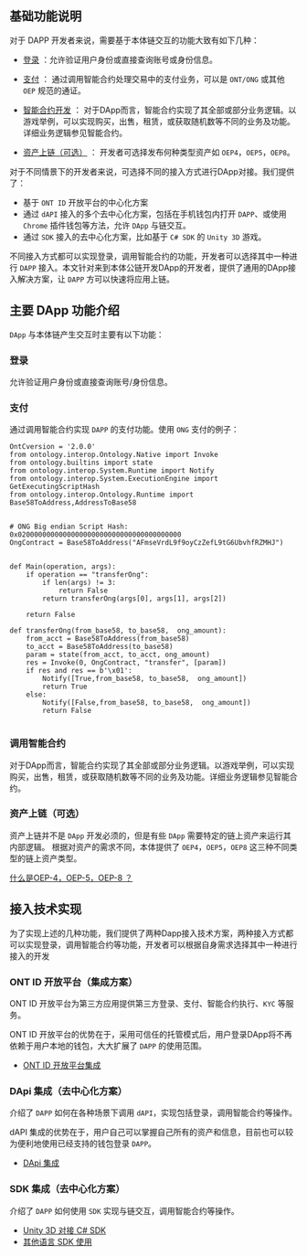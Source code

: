 

## 基础功能说明

对于 DAPP 开发者来说，需要基于本体链交互的功能大致有如下几种：

- [登录](登录) ：允许验证用户身份或直接查询账号或身份信息。

- [支付](支付) ： 通过调用智能合约处理交易中的支付业务，可以是 ```ONT/ONG``` 或其他 ```OEP``` 规范的通证。

- [智能合约开发](智能合约开发) ： 对于DApp而言，智能合约实现了其全部或部分业务逻辑。以游戏举例，可以实现购买，出售，租赁，或获取随机数等不同的业务及功能。详细业务逻辑参见智能合约。

- [资产上链（可选）](资产上链（可选）) ： 开发者可选择发布何种类型资产如 ```OEP4```，```OEP5```，```OEP8```。

对于不同情景下的开发者来说，可选择不同的接入方式进行DApp对接。我们提供了：

* 基于 ```ONT ID``` 开放平台的中心化方案
* 通过 ```dAPI``` 接入的多个去中心化方案，包括在手机钱包内打开 ```DAPP```、或使用 ```Chrome``` 插件钱包等方法，允许 ```DApp``` 与链交互。
* 通过 ```SDK``` 接入的去中心化方案，比如基于 ```C# SDK``` 的 ```Unity 3D``` 游戏。

不同接入方式都可以实现登录，调用智能合约的功能，开发者可以选择其中一种进行 ```DAPP``` 接入。本文针对来到本体公链开发DApp的开发者，提供了通用的DApp接入解决方案，让 ```DAPP``` 方可以快速将应用上链。

## 主要 DApp 功能介绍

```DApp``` 与本体链产生交互时主要有以下功能：

### 登录

允许验证用户身份或直接查询账号/身份信息。

### 支付

通过调用智能合约实现 ```DAPP``` 的支付功能。使用 ```ONG``` 支付的例子：

```
OntCversion = '2.0.0'
from ontology.interop.Ontology.Native import Invoke
from ontology.builtins import state
from ontology.interop.System.Runtime import Notify
from ontology.interop.System.ExecutionEngine import GetExecutingScriptHash
from ontology.interop.Ontology.Runtime import Base58ToAddress,AddressToBase58


# ONG Big endian Script Hash: 0x0200000000000000000000000000000000000000
OngContract = Base58ToAddress("AFmseVrdL9f9oyCzZefL9tG6UbvhfRZMHJ")


def Main(operation, args):
    if operation == "transferOng":
        if len(args) != 3:
            return False
        return transferOng(args[0], args[1], args[2])

    return False

def transferOng(from_base58, to_base58,  ong_amount):
    from_acct = Base58ToAddress(from_base58)
    to_acct = Base58ToAddress(to_base58)
    param = state(from_acct, to_acct, ong_amount)
    res = Invoke(0, OngContract, "transfer", [param])
    if res and res == b'\x01':
        Notify([True,from_base58, to_base58,  ong_amount])
        return True
    else:
        Notify([False,from_base58, to_base58,  ong_amount])
        return False


```

### 调用智能合约

对于DApp而言，智能合约实现了其全部或部分业务逻辑。以游戏举例，可以实现购买，出售，租赁，或获取随机数等不同的业务及功能。详细业务逻辑参见智能合约。

### 资产上链（可选）

资产上链并不是 ```DApp``` 开发必须的，但是有些 ```DApp``` 需要特定的链上资产来运行其内部逻辑。
根据对资产的需求不同，本体提供了 ```OEP4```，```OEP5```，```OEP8``` 这三种不同类型的链上资产类型。

[什么是OEP-4，OEP-5，OEP-8 ？](https://dev-docs.ont.io/#/docs-cn/dApp-Integration/11-Q&A?id=_1-%E4%BB%80%E4%B9%88%E6%98%AFoep-4%EF%BC%8Coep-5%EF%BC%8Coep-8-%EF%BC%9F)

## 接入技术实现

为了实现上述的几种功能，我们提供了两种Dapp接入技术方案，两种接入方式都可以实现登录，调用智能合约等功能，开发者可以根据自身需求选择其中一种进行接入的开发

### ONT ID 开放平台（集成方案）


ONT ID 开放平台为第三方应用提供第三方登录、支付、智能合约执行、```KYC``` 等服务。

ONT ID 开放平台的优势在于，采用可信任的托管模式后，用户登录DApp将不再依赖于用户本地的钱包，大大扩展了 ```DAPP``` 的使用范围。

- [ONT ID 开放平台集成](docs-cn/dApp-Integration/08-ontid_integration.md)

### DApi 集成（去中心化方案）


介绍了 ```DAPP``` 如何在各种场景下调用 ```dAPI```，实现包括登录，调用智能合约等操作。

dAPI 集成的优势在于，用户自己可以掌握自己所有的资产和信息，目前也可以较为便利地使用已经支持的钱包登录 ```DAPP```。

- [DApi 集成](docs-cn/dApp-Integration/09-dapi_integration.md)

### SDK 集成（去中心化方案）

介绍了 ```DAPP``` 如何使用 ```SDK``` 实现与链交互，调用智能合约等操作。

- [Unity 3D 对接 C# SDK](https://dev-docs.ont.io/#/docs-cn/dApp-Integration/12-unity_integration)
- [其他语言 SDK 使用](https://dev-docs.ont.io/#/docs-cn/SDKs/00-overview)